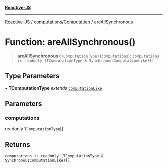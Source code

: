 [**Reactive-JS**](../../../README.md)

***

[Reactive-JS](../../../README.md) / [computations/Computation](../README.md) / areAllSynchronous

# Function: areAllSynchronous()

> **areAllSynchronous**\<`TComputationType`\>(`computations`): `computations is readonly (TComputationType & SynchronousComputationLike)[]`

## Type Parameters

• **TComputationType** *extends* [`ComputationLike`](../../interfaces/ComputationLike.md)

## Parameters

### computations

readonly `TComputationType`[]

## Returns

`computations is readonly (TComputationType & SynchronousComputationLike)[]`
